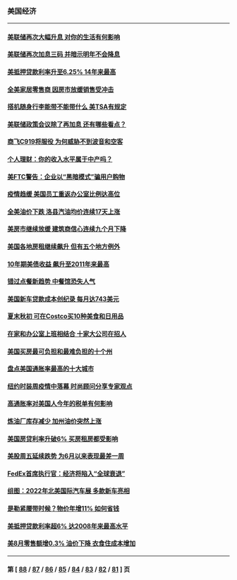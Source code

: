 ### 美国经济
---
#### [美联储再次大幅升息 对你的生活有何影响](../../pages/ncid1078158/n13829901.md) 
#### [美联储再次加息三码 并暗示明年不会降息](../../pages/ncid1078158/n13829849.md) 
#### [美抵押贷款利率升至6.25% 14年来最高](../../pages/ncid1078158/n13829753.md) 
#### [全美家居零售商 因房市放缓销售受冲击](../../pages/ncid1078158/n13829392.md) 
#### [搭机随身行李能带不能带什么 美TSA有规定](../../pages/ncid1078158/n13829221.md) 
#### [美联储政策会议除了再加息 还有哪些看点？](../../pages/ncid1078158/n13829225.md) 
#### [商飞C919将服役 为何威胁不到波音和空客](../../pages/ncid1078158/n13829235.md) 
#### [个人理财：你的收入水平属于中产吗？](../../pages/ncid1078158/n13828955.md) 
#### [美FTC警告：企业以“黑暗模式”骗用户购物](../../pages/ncid1078158/n13828597.md) 
#### [疫情趋缓 美国员工重返办公室比例达高位](../../pages/ncid1078158/n13828548.md) 
#### [全美油价下跌 洛县汽油均价连续17天上涨](../../pages/ncid1078158/n13828585.md) 
#### [美房市继续放缓 建筑商信心连续九个月下降](../../pages/ncid1078158/n13828456.md) 
#### [美国各地房租继续飙升 但有五个地方例外](../../pages/ncid1078158/n13828487.md) 
#### [10年期美债收益 飙升至2011年来最高](../../pages/ncid1078158/n13828540.md) 
#### [错过点餐新趋势 中餐馆恐失人气](../../pages/ncid1078158/n13828552.md) 
#### [美国新车贷款成本创纪录 每月达743美元](../../pages/ncid1078158/n13827951.md) 
#### [夏末秋初 可在Costco买10种美食和日用品](../../pages/ncid1078158/n13822910.md) 
#### [在家和办公室上班相结合 十家大公司在招人](../../pages/ncid1078158/n13826252.md) 
#### [美国买房最可负担和最难负担的十个州](../../pages/ncid1078158/n13826858.md) 
#### [盘点美国通胀率最高的十大城市](../../pages/ncid1078158/n13827386.md) 
#### [纽约时装周疫情中落幕 时尚顾问分享专家观点](../../pages/ncid1078158/n13827034.md) 
#### [高通胀率对美国人今年的税单有何影响](../../pages/ncid1078158/n13826890.md) 
#### [炼油厂库存减少 加州油价突然上涨](../../pages/ncid1078158/n13826948.md) 
#### [美国房贷利率升破6% 买房租房都受影响](../../pages/ncid1078158/n13826942.md) 
#### [美股周五延续跌势 为6月以来表现最差一周](../../pages/ncid1078158/n13826880.md) 
#### [FedEx首席执行官：经济将陷入“全球衰退”](../../pages/ncid1078158/n13826861.md) 
#### [组图：2022年北美国际汽车展 多款新车亮相](../../pages/ncid1078158/n13826448.md) 
#### [是勒紧腰带时候？物价年增11% 如何省钱](../../pages/ncid1078158/n13826061.md) 
#### [美抵押贷款利率超6% 达2008年来最高水平](../../pages/ncid1078158/n13825940.md) 
#### [美8月零售额增0.3% 油价下降 衣食住成本增加](../../pages/ncid1078158/n13825831.md) 

---
#### 第 [ [88](./88.md) / [87](./87.md) / [86](./86.md) / [85](./85.md) / [84](./84.md) / [83](./83.md) / [82](./82.md) / [81](./81.md) ] 页

